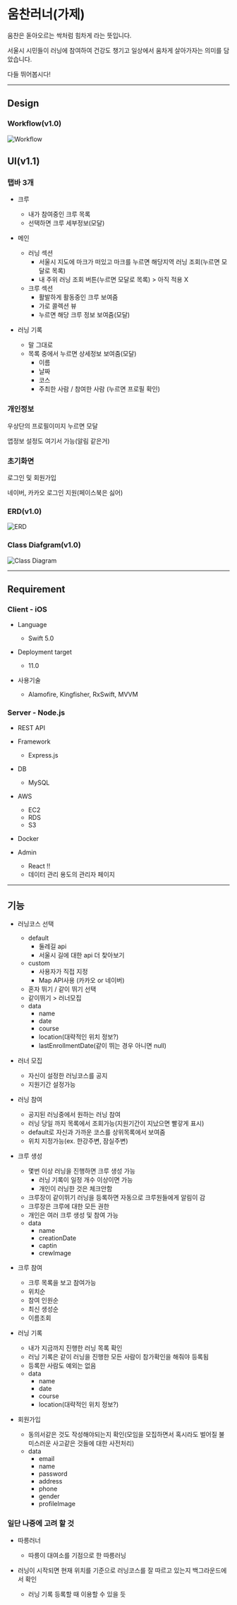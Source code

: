# 움찬러너(가제)


움찬은 돋아오르는 싹처럼 힘차게 라는 뜻입니다.

서울시 시민들이 러닝에 참여하여 건강도 챙기고 일상에서 움차게 살아가자는 의미를 담았습니다.

다들 뛰어봅시다!


---

## Design

### Workflow(v1.0)
![Workflow](https://github.com/YukJiSoo/UMCNAN-Document/blob/master/WorkFlow.png)

## UI(v1.1)

### 탭바 3개

- 크루
  - 내가 참여중인 크루 목록
  - 선택하면 크루 세부정보(모달)
  
- 메인
  - 러닝 섹션
    - 서울시 지도에 마크가 떠있고 마크를 누르면 해당지역 러닝 조회(누르면 모달로 목록)
    - 내 주위 러닝 조회 버튼(누르면 모달로 목록) > 아직 적용 X
  - 크루 섹션
    - 활발하게 활동중인 크루 보여줌
    - 가로 콜렉션 뷰
    - 누르면 해당 크루 정보 보여줌(모달)
    
- 러닝 기록
  - 말 그대로
  - 목록 중에서 누르면 상세정보 보여줌(모달)
    - 이름
    - 날짜
    - 코스
    - 주최한 사람 / 참여한 사람 (누르면 프로필 확인)



### 개인정보

우상단의 프로필이미지 누르면 모달

앱정보 설정도 여기서 가능(알림 같은거)



### 초기화면

로그인 및 회원가입

네이버, 카카오 로그인 지원(페이스북은 싫어)


### ERD(v1.0)
![ERD](https://github.com/YukJiSoo/UMCNAN-Document/blob/master/Class_190804_v1.0.png)

### Class Diafgram(v1.0)
![Class Diagram](https://github.com/YukJiSoo/UMCNAN-Document/blob/master/Class_190804_v1.0.png)

---

## Requirement

### Client - iOS

- Language
  - Swift 5.0
  
- Deployment target
  - 11.0
  
- 사용기술
  - Alamofire, Kingfisher, RxSwift, MVVM



### Server - Node.js

- REST API

- Framework
  - Express.js
  
- DB
  - MySQL
  
- AWS
  - EC2
  - RDS
  - S3
  
- Docker

- Admin
  - React !!
  - 데이터 관리 용도의 관리자 페이지


---

## 기능

- 러닝코스 선택
  - default
    - 둘레길 api
    - 서울시 길에 대한 api 더 찾아보기
  - custom
    - 사용자가 직접 지정
    - Map API사용 (카카오 or 네이버)
  - 혼자 뛰기 / 같이 뛰기 선택
  - 같이뛰기 > 러너모집
  - data
    - name
    - date
    - course
    - location(대략적인 위치 정보?)
    - lastEnrollmentDate(같이 뛰는 경우 아니면 null)
    
- 러너 모집
  - 자신이 설정한 러닝코스를 공지
  - 지원기간 설정가능
    
- 러닝 참여
  - 공지된 러닝중에서 원하는 러닝 참여
  - 러닝 당일 까지 목록에서 조회가능(지원기간이 지났으면 빨갛게 표시)
  - default로 자신과 가까운 코스를 상위목록에서 보여줌
  - 위치 지정가능(ex. 한강주변, 잠실주변)
  
- 크루 생성
  - 몇번 이상 러닝을 진행하면 크루 생성 가능 
    - 러닝 기록이 일정 개수 이상이면 가능
    - 개인이 러닝한 것은 체크안함
  - 크루장이 같이뛰기 러닝을 등록하면 자동으로 크루원들에게 알림이 감
  - 크루장은 크루에 대한 모든 권한
  - 개인은 여러 크루 생성 및 참여 가능
  - data
    - name
    - creationDate
    - captin
    - crewImage
    
- 크루 참여
  - 크루 목록을 보고 참여가능
  - 위치순
  - 참여 인원순
  - 최신 생성순
  - 이름조회
  
- 러닝 기록
  - 내가 지금까지 진행한 러닝 목록 확인
  - 러닝 기록은 같이 러닝을 진행한 모든 사람이 참가확인을 해줘야 등록됨
  - 등록한 사람도 예외는 없음
  - data
    - name
    - date
    - course
    - location(대략적인 위치 정보?)
    
- 회원가입
  - 동의서같은 것도 작성해야되는지 확인(모임을 모집하면서 혹시라도 벌어질 불미스러운 사고같은 것들에 대한 사전처리)
  - data
    - email
    - name
    - password
    - address
    - phone
    - gender
    - profileImage



### 일단 나중에 고려 할 것

- 따릉러너
  - 따릉이 대여소를 기점으로 한 따릉러닝
  
- 러닝이 시작되면 현재 위치를 기준으로 러닝코스를 잘 따르고 있는지 백그라운드에서 확인
  - 러닝 기록 등록할 때 이용할 수 있을 듯
  
